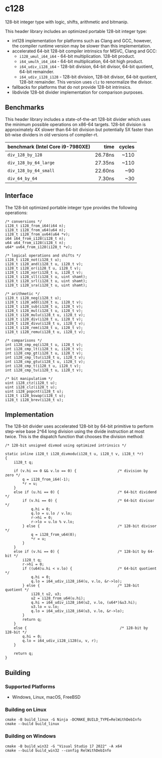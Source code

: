 # c128

128-bit integer type with logic, shifts, arithmetic and bitmanip.

This header library includes an optimized portable 128-bit integer type:

- int128 implementation for platforms such as Clang and GCC, however,
  the compiler runtime version may be slower than this implementation.
- accelerated 64-bit 128-bit compiler intrinsics for MSVC, Clang and GCC:
  - `i128_umul_i64_i64` - 64-bit multiplication. 128-bit product.
  - `i64_umulh_i64_i64` - 64-bit multiplication, 64-bit high product.
  - `i64_udiv_i128_i64` - 128-bit division, 64-bit divisor, 64-bit quotient,
    64-bit remainder.
  - `i64_udiv_i128_i128` - 128-bit division, 128-bit divisor, 64-bit quotient,
    128-bit remainder. This version uses `clz` to renormalize the divisor.
- fallbacks for platforms that do not provide 128-bit intrinsics.
- libdivide 128-bit divider implementation for comparison purposes.

## Benchmarks

This header library includes a state-of-the-art 128-bit divider which
uses the minimum possible operations on x86-64 targets. 128-bit division
is approximately 4X slower than 64-bit division but potentially 5X faster
than bit-wise dividers in old versions of compiler-rt.

| benchmark (Intel Core i9-7980XE) | time    | cycles |
|:---------------------------------|--------:|-------:|
| `div_128_by_128`                 | 26.78ns |   ~110 |
| `div_128_by_64_large`            | 27.35ns |   ~110 |
| `div_128_by_64_small`            | 22.60ns |    ~90 |
| `div_64_by_64`                   |  7.30ns |    ~30 |

## Interface

The 128-bit optimized portable integer type provides the following operations:

```
/* conversions */
i128_t i128_from_i64(i64 n);
i128_t i128_from_u64(u64 n);
i128_t i128_from_uv64(u64 *v);
i64 i64_from_i128(i128_t n);
u64 u64_from_i128(i128_t n);
u64* uv64_from_i128(i128_t *v);

/* logical operations and shifts */
i128_t i128_not(i128_t u);
i128_t i128_and(i128_t u, i128_t v);
i128_t i128_or(i128_t u, i128_t v);
i128_t i128_xor(i128_t u, i128_t v);
i128_t i128_sll(i128_t u, uint shamt);
i128_t i128_srl(i128_t u, uint shamt);
i128_t i128_sra(i128_t u, uint shamt);

/* arithmetic */
i128_t i128_neg(i128_t u);
i128_t i128_add(i128_t u, i128_t v);
i128_t i128_sub(i128_t u, i128_t v);
i128_t i128_mul(i128_t u, i128_t v);
i128_t i128_mulu(i128_t u, i128_t v);
i128_t i128_div(i128_t u, i128_t v);
i128_t i128_divu(i128_t u, i128_t v);
i128_t i128_rem(i128_t u, i128_t v);
i128_t i128_remu(i128_t u, i128_t v);

/* comparisons */
int i128_cmp_eq(i128_t u, i128_t v);
int i128_cmp_lt(i128_t u, i128_t v);
int i128_cmp_gt(i128_t u, i128_t v);
int i128_cmp_ltu(i128_t u, i128_t v);
int i128_cmp_gtu(i128_t u, i128_t v);
int i128_cmp_t(i128_t u, i128_t v);
int i128_cmp_tu(i128_t u, i128_t v);

/* bit manipulatiom */
uint i128_ctz(i128_t u);
uint i128_clz(i128_t u);
uint i128_popcnt(i128_t u);
i128_t i128_bswap(i128_t u);
i128_t i128_brev(i128_t u);
```

## Implementation

The 128-bit divider uses accelerated 128-bit by 64-bit primitive to perform
step-wise base 2^64 long division using the divide instruction at most twice.
This is the dispatch function that chooses the division method:

```
/* 128-bit unsigned divmod using optimized intrinsics */

static inline i128_t i128_divmodu(i128_t u, i128_t v, i128_t *r)
{
    i128_t q;

    if (v.hi == 0 && v.lo == 0) {                   /* division by zero */
        q = i128_from_i64(-1);
        *r = u;
    }
    else if (u.hi == 0) {                           /* 64-bit dividend */
        if (v.hi == 0) {                            /* 64-bit divisor */
            q.hi = 0;
            q.lo = u.lo / v.lo;
            r->hi = 0;
            r->lo = u.lo % v.lo;
        } else {                                    /* 128-bit divisor */
            q = i128_from_u64(0);
            *r = u;
        }
    }
    else if (v.hi == 0) {                           /* 128-bit by 64-bit */
        i128_t q;
        r->hi = 0;
        if ((u64)u.hi < v.lo) {                     /* 64-bit quotient */
            q.hi = 0;
            q.lo = i64_udiv_i128_i64(u, v.lo, &r->lo);
        } else {                                    /* 128-bit quotient */
            i128_t u2, u3;
            u2 = i128_from_u64(u.hi);
            q.hi = i64_udiv_i128_i64(u2, v.lo, (u64*)&u3.hi);
            u3.lo = u.lo;
            q.lo = i64_udiv_i128_i64(u3, v.lo, &r->lo);
        }
        return q;
    }
    else {                                           /* 128-bit by 128-bit */
        q.hi = 0;
        q.lo = i64_udiv_i128_i128(u, v, r);
    }

    return q;
}
```

## Building

### Supported Platforms

- Windows, Linux, macOS, FreeBSD

### Building on Linux

```
cmake -B build_linux -G Ninja -DCMAKE_BUILD_TYPE=RelWithDebInfo
cmake --build build_linux
```

### Building on Windows

```
cmake -B build_win32 -G "Visual Studio 17 2022" -A x64
cmake --build build_win32 --config RelWithDebInfo
```
